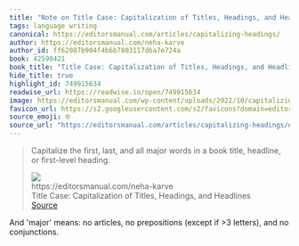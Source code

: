 ```yaml
---
title: "Note on Title Case: Capitalization of Titles, Headings, and Headlines via https://editorsmanual.com/neha-karve"
tags: language writing
canonical: https://editorsmanual.com/articles/capitalizing-headings/
author: https://editorsmanual.com/neha-karve
author_id: ff62087b904f4b6b7803117dba7e724a
book: 42599421
book_title: "Title Case: Capitalization of Titles, Headings, and Headlines"
hide_title: true
highlight_id: 749915634
readwise_url: https://readwise.io/open/749915634
image: https://editorsmanual.com/wp-content/uploads/2022/10/capitalizing-headings-2-media-1200x675.webp
favicon_url: https://s2.googleusercontent.com/s2/favicons?domain=editorsmanual.com
source_emoji: 🌐
source_url: "https://editorsmanual.com/articles/capitalizing-headings/#:~:text=Capitalize%20the%20first%2C,or%20first-level%20heading."
---
```


> Capitalize the first, last, and all major words in a book title, headline, or first-level heading.
> <div class="quoteback-footer"><div class="quoteback-avatar"><img class="mini-favicon" src="https://s2.googleusercontent.com/s2/favicons?domain=editorsmanual.com"></div><div class="quoteback-metadata"><div class="metadata-inner"><span style="display:none">FROM:</span><div aria-label="https://editorsmanual.com/neha-karve" class="quoteback-author"> https://editorsmanual.com/neha-karve</div><div aria-label="Title Case: Capitalization of Titles, Headings, and Headlines" class="quoteback-title"> Title Case: Capitalization of Titles, Headings, and Headlines</div></div></div><div class="quoteback-backlink"><a target="_blank" aria-label="go to the full text of this quotation" rel="noopener" href="https://editorsmanual.com/articles/capitalizing-headings/#:~:text=Capitalize%20the%20first%2C,or%20first-level%20heading." class="quoteback-arrow"> Source</a></div></div>

And 'major' means: no articles, no prepositions (except if >3 letters), and no conjunctions.